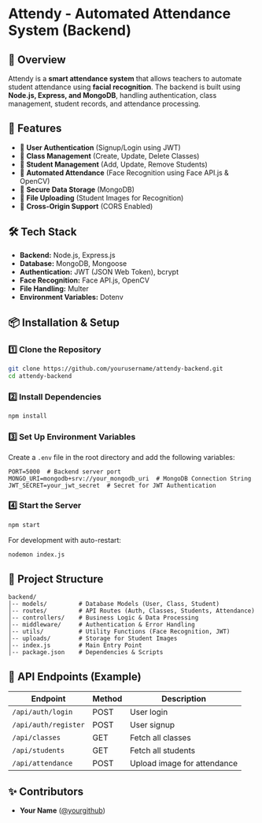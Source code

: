 # Attendy - Automated Attendance System (Backend)

## 📌 Overview
Attendy is a **smart attendance system** that allows teachers to automate student attendance using **facial recognition**. The backend is built using **Node.js, Express, and MongoDB**, handling authentication, class management, student records, and attendance processing.

## 🚀 Features
- 🔹 **User Authentication** (Signup/Login using JWT)
- 🔹 **Class Management** (Create, Update, Delete Classes)
- 🔹 **Student Management** (Add, Update, Remove Students)
- 🔹 **Automated Attendance** (Face Recognition using Face API.js & OpenCV)
- 🔹 **Secure Data Storage** (MongoDB)
- 🔹 **File Uploading** (Student Images for Recognition)
- 🔹 **Cross-Origin Support** (CORS Enabled)

## 🛠️ Tech Stack
- **Backend:** Node.js, Express.js
- **Database:** MongoDB, Mongoose
- **Authentication:** JWT (JSON Web Token), bcrypt
- **Face Recognition:** Face API.js, OpenCV
- **File Handling:** Multer
- **Environment Variables:** Dotenv

## 📦 Installation & Setup
### 1️⃣ Clone the Repository
```sh
git clone https://github.com/yourusername/attendy-backend.git
cd attendy-backend
```

### 2️⃣ Install Dependencies
```sh
npm install
```

### 3️⃣ Set Up Environment Variables
Create a `.env` file in the root directory and add the following variables:
```env
PORT=5000  # Backend server port
MONGO_URI=mongodb+srv://your_mongodb_uri  # MongoDB Connection String
JWT_SECRET=your_jwt_secret  # Secret for JWT Authentication
```

### 4️⃣ Start the Server
```sh
npm start
```
For development with auto-restart:
```sh
nodemon index.js
```

## 📂 Project Structure
```
backend/
│-- models/         # Database Models (User, Class, Student)
│-- routes/         # API Routes (Auth, Classes, Students, Attendance)
│-- controllers/    # Business Logic & Data Processing
│-- middleware/     # Authentication & Error Handling
│-- utils/          # Utility Functions (Face Recognition, JWT)
│-- uploads/        # Storage for Student Images
│-- index.js        # Main Entry Point
│-- package.json    # Dependencies & Scripts
```

## 🔗 API Endpoints (Example)
| Endpoint | Method | Description |
|----------|--------|-------------|
| `/api/auth/login` | POST | User login |
| `/api/auth/register` | POST | User signup |
| `/api/classes` | GET | Fetch all classes |
| `/api/students` | GET | Fetch all students |
| `/api/attendance` | POST | Upload image for attendance |

## ✨ Contributors
- **Your Name** ([@yourgithub](https://github.com/108nitish))
 

